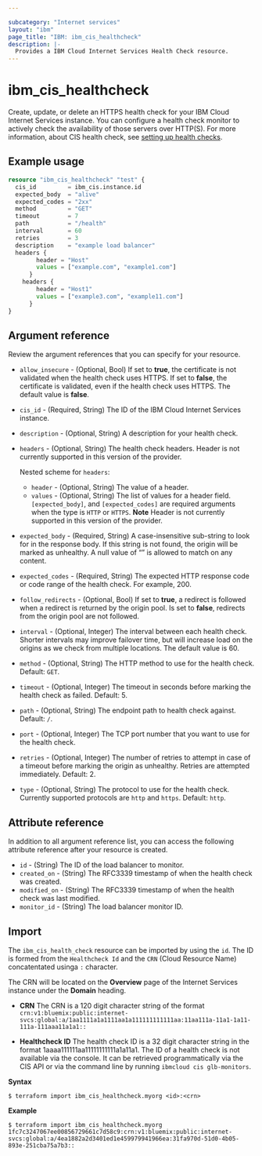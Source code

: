 ```yaml
---

subcategory: "Internet services"
layout: "ibm"
page_title: "IBM: ibm_cis_healthcheck"
description: |-
  Provides a IBM Cloud Internet Services Health Check resource.
---
```


# ibm_cis_healthcheck
Create, update, or delete an HTTPS health check for your IBM Cloud Internet Services instance. You can configure a health check monitor to actively check the availability of those servers over HTTP(S). For more information, about CIS health check, see [setting up health checks](https://cloud.ibm.com/docs/cis?topic=cis-glb-features-healthchecks).

## Example usage

```terraform
resource "ibm_cis_healthcheck" "test" {
  cis_id         = ibm_cis.instance.id
  expected_body  = "alive"
  expected_codes = "2xx"
  method         = "GET"
  timeout        = 7
  path           = "/health"
  interval       = 60
  retries        = 3
  description    = "example load balancer"
  headers {
		header = "Host"
		values = ["example.com", "example1.com"]
	  }
	headers {
		header = "Host1"
		values = ["example3.com", "example11.com"]
	  }
}
```

## Argument reference
Review the argument references that you can specify for your resource.

- `allow_insecure` - (Optional, Bool) If set to **true**, the certificate is not validated when the health check uses HTTPS. If set to **false**, the certificate is validated, even if the health check uses HTTPS. The default value is **false**.
- `cis_id` - (Required, String) The ID of the IBM Cloud Internet Services instance.
- `description` - (Optional, String) A description for your health check.
- `headers` - (Optional, String) The health check headers. Header is not currently supported in this version of the provider.

  Nested scheme for `headers`:
	- `header` - (Optional, String) The value of a header.
	- `values` - (Optional, String) The list of values for a header field. `[expected_body]`, and `[expected_codes]` are required arguments when the type is `HTTP` or `HTTPS`. **Note** Header is not currently supported in this version of the provider.
- `expected_body` - (Required, String) A case-insensitive sub-string to look for in the response body. If this string is not found, the origin will be marked as unhealthy. A null value of “” is allowed to match on any content.
- `expected_codes` - (Required, String) The expected HTTP response code or code range of the health check. For example, 200.
- `follow_redirects` - (Optional, Bool) If set to **true**, a redirect is followed when a redirect is returned by the origin pool. Is set to **false**, redirects from the origin pool are not followed.
- `interval` - (Optional, Integer) The interval between each health check. Shorter intervals may improve failover time, but will increase load on the origins as we check from multiple locations. The default value is 60.
- `method` - (Optional, String) The HTTP method to use for the health check. Default: `GET`.
- `timeout` - (Optional, Integer) The timeout in seconds before marking the health check as failed. Default: 5.
- `path` - (Optional, String) The endpoint path to health check against. Default: `/`.
- `port` - (Optional, Integer) The TCP port number that you want to use for the health check.
- `retries` - (Optional, Integer) The number of retries to attempt in case of a timeout before marking the origin as unhealthy. Retries are attempted immediately. Default: 2.
- `type` - (Optional, String) The protocol to use for the health check. Currently supported protocols are `http` and `https`. Default: `http`.


## Attribute reference

In addition to all argument reference list, you can access the following attribute reference after your resource is created.

- `id` - (String) The ID of the load balancer to monitor.
- `created_on` - (String) The RFC3339 timestamp of when the health check was created.
- `modified_on` - (String) The RFC3339 timestamp of when the health check was last modified.
- `monitor_id` - (String) The load balancer monitor ID.

## Import

The `ibm_cis_health_check` resource can be imported by using the `id`. The ID is formed from the `Healthcheck Id` and the `CRN` (Cloud Resource Name) concatentated usinga `:` character.

The CRN will be located on the **Overview** page of the Internet Services instance under the **Domain** heading.

- **CRN** The CRN is a 120 digit character string of the format `crn:v1:bluemix:public:internet-svcs:global:a/1aa1111a1a1111aa1a111111111111aa:11aa111a-11a1-1a11-111a-111aaa11a1a1::` 

- **Healthcheck ID** The health check ID is a 32 digit character string in the format 1aaaa111111aa11111111111a1a11a1. The ID of a health check is not available via the console. It can be retrieved programmatically via the CIS API or via the command line by running `ibmcloud cis glb-monitors`.

**Syntax**

```
$ terraform import ibm_cis_healthcheck.myorg <id>:<crn>
```

**Example**

```
$ terraform import ibm_cis_healthcheck.myorg 1fc7c3247067ee00856729661c7d58c9:crn:v1:bluemix:public:internet-svcs:global:a/4ea1882a2d3401ed1e459979941966ea:31fa970d-51d0-4b05-893e-251cba75a7b3::
```
